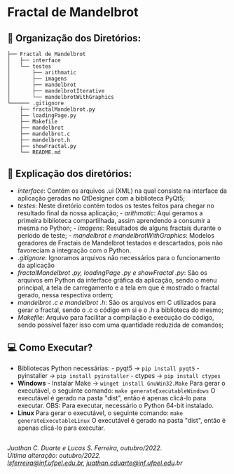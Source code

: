 # Fractal de Mandelbrot

## **📂 Organização dos Diretórios**:

```
├── Fractal de Mandelbrot
│   ├── interface
│   └── testes
│       ├── arithmatic
│       ├── imagens
│       ├── mandelbrot
│       ├── mandelbrotIterative
│       └── mandelbrotWithGraphics
└────── .gitignore
    ├── fractalMandelbrot.py
    ├── loadingPage.py
    ├── Makefile
    ├── mandelbrot
    ├── mandelbrot.c
    ├── mandelbrot.h
    ├── showFractal.py
    └── README.md
```

## **🤔 Explicação dos diretórios**:

- _interface_: Contém os arquivos .ui (XML) na qual consiste na interface da aplicação geradas no QtDesigner com a biblioteca PyQt5;
- _testes_: Neste diretório contém todos os testes feitos para chegar no resultado final da nossa aplicação; - _arithmatic_: Aqui geramos a primeira biblioteca compartilhada, assim aprendendo a consumir a mesma no Python; - _imagens_: Resultados de alguns fractais durante o período de teste; - _mandelbrot e mandelbrotWithGraphics_: Modelos geradores de Fractais de Mandelbrot testados e descartados, pois não favoreciam a integração com o Python.
- _.gitignore_: Ignoramos arquivos não necessários para o funcionamento da aplicação
- _fractalMandelbrot .py, loadingPage .py e showFractal .py_: São os arquivos em Python da interface gráfica da aplicação, sendo o menu principal, a tela de carregamento e a tela em que é mostrado o fractal gerado, nessa respectiva ordem;
- _mandelbrot .c e mandelbrot .h_: São os arquivos em C utilizados para gerar o fractal, sendo o .c o código em si e o .h a biblioteca do mesmo;
- _Makefile_: Arquivo para facilitar a compilação e execução do código, sendo possível fazer isso com uma quantidade reduzida de comandos;

## **💻 Como Executar?**

- Bibliotecas Python necessárias: - pyqt5 -> `pip install pyqt5` - pyinstaller -> `pip install pyinstaller` - ctypes -> `pip install ctypes`
- **Windows** - Instalar Make -> `winget install GnuWin32.Make`
  Para gerar o executável, o seguinte comando:
  `make generateExecutableWindows`
  O executável é gerado na pasta "dist", então é apenas clicá-lo para executar.
  OBS: Para executar, necessário o Python 64-bit instalado.
- **Linux**
  Para gerar o executável, o seguinte comando:
  `make generateExecutableLinux`
  O executável é gerado na pasta "dist", então é apenas clicá-lo para executar.

##

_Juathan C. Duarte e Lucas S. Ferreira, outubro/2022.<br> Última alteração: outubro/2022.<br> lsferreira@inf.ufpel.edu.br, juathan.cduarte@inf.ufpel.edu.br_
